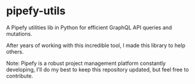 # pipefy-utils
A Pipefy utilities lib in Python for efficient GraphQL API queries and mutations.

After years of working with this incredible tool, I made this library to help others.

Note: Pipefy is a robust project management platform constantly developing, I'll do my best to keep this repository updated, but feel free to contribute.
